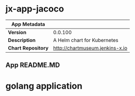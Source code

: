 # jx-app-jacoco

|App Metadata||
|---|---|
| **Version** | 0.0.100 |
| **Description** | A Helm chart for Kubernetes |
| **Chart Repository** | http://chartmuseum.jenkins-x.io |

## App README.MD

# golang application
